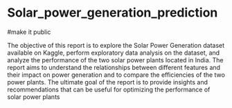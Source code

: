 # Solar_power_generation_prediction
#make it public

The objective of this report is to explore the Solar Power 
Generation dataset available on Kaggle, perform 
exploratory data analysis on the dataset, and analyze the 
performance of the two solar power plants located in 
India. The report aims to understand the relationships 
between different features and their impact on power 
generation and to compare the efficiencies of the two 
power plants. The ultimate goal of the report is to provide 
insights and recommendations that can be useful for 
optimizing the performance of solar power plants
